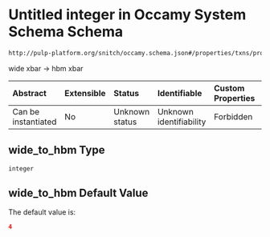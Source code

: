 # Untitled integer in Occamy System Schema Schema

```txt
http://pulp-platform.org/snitch/occamy.schema.json#/properties/txns/properties/wide_to_hbm
```

wide xbar -> hbm xbar

| Abstract            | Extensible | Status         | Identifiable            | Custom Properties | Additional Properties | Access Restrictions | Defined In                                                       |
| :------------------ | :--------- | :------------- | :---------------------- | :---------------- | :-------------------- | :------------------ | :--------------------------------------------------------------- |
| Can be instantiated | No         | Unknown status | Unknown identifiability | Forbidden         | Allowed               | none                | [occamy.schema.json*](occamy.schema.json "open original schema") |

## wide_to_hbm Type

`integer`

## wide_to_hbm Default Value

The default value is:

```json
4
```
